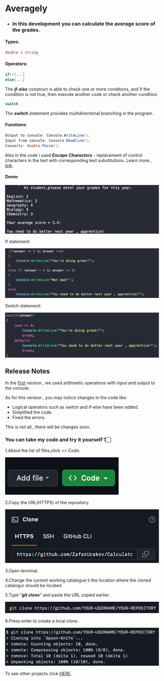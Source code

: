 # Averagely
* ### In this development you can calculate the average score of the grades.

#### Types:
```C#
double & string 
```
#### Operators:
```C#
if(){...}
else{...}
```
The ***if-else*** construct is able to check one or more conditions, and if the condition is not true, then execute another code or check another condition.

```C#
switch
```
The ***switch*** statement provides multidirectional branching in the program.

#### Funstions:
```C#
Output to console: Console.WriteLine();
Input from console: Console.Readline();
Converts: double.Parse();
```
Also in the code i used ***Escape Characters*** - replacement of control characters in the text with corresponding text substitutions.
Learn more , [link](https://codebuns.com/csharp-basics/escape-sequences/).


#### Demo:

![](demoAveragely/demo0.png)

If statement:

![](demoAveragely/demo5.png)

Switch statement:

![](demoAveragely/demo6.png)

## Release Notes

In the [first](https://github.com/ZafarUrakov/Averagely/tree/releases/v1.0) version , we used arithmetic operations with input and output to the console.

As for this version , you may notice changes in the code like:
- Logical operators such as switch and if-else have been added.
- Simplified the code.
- Fixed the errors.

This is not all , there will be changes soon.

### You can take my code and try it yourself 👇🏻

1.About the list of files,click <> Code.

![](./demoAveragely/demo1.png)

2.Copy the URL(HTTPS) of the repository.

![](./demoAveragely/demo2.png)

3.Open terminal.

4.Change the current working catalogue ti the location where the cloned catalogur should be located.

5.Type "***git clone***" and paste the URL copied earlier.

![](./demoAveragely/demo3.png)

6.Press enter to create a local clone.

![](./demoAveragely/demo4.png)

To see other projects click [HERE](https://github.com/ZafarUrakov).